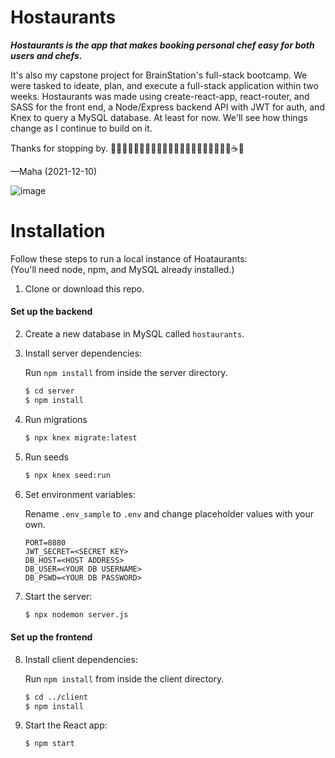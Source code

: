 # Hostaurants
***Hostaurants is the app that makes booking personal chef easy for both users and chefs.***

It's also my capstone project for BrainStation's full-stack bootcamp. We were tasked to ideate, plan, and execute a full-stack application within two weeks. Hostaurants was made using create-react-app, react-router, and SASS for the front end, a Node/Express backend API with JWT for auth, and Knex to query a MySQL database. At least for now. We'll see how things change as I continue to build on it.

Thanks for stopping by. 🍕🍔🍟🍱🍤🍣🦪🍛🍚🍙🍘🥘🍪🍲🍩🎂🍨🍧🍬🍡🍯☕🧉

—Maha (2021-12-10)
 
 
![image](https://user-images.githubusercontent.com/91100108/145144645-6c2e52df-8aba-4ce5-b2d9-81e43b2bf7c7.png)


# Installation

Follow these steps to run a local instance of Hoataurants:  
(You'll need node, npm, and MySQL already installed.)

1. Clone or download this repo.
#### Set up the backend
2. Create a new database in MySQL called `hostaurants`.
3. Install server dependencies:  
   
   Run `npm install` from inside the server directory.
   ```bash    
   $ cd server
   $ npm install
   ```
4. Run migrations
   ```bash
   $ npx knex migrate:latest
   ```
5. Run seeds
   ```bash
   $ npx knex seed:run
   ```
6. Set environment variables:  
   
   Rename `.env_sample` to `.env` and change placeholder values with your own.
   ```shell
   PORT=8080
   JWT_SECRET=<SECRET KEY>
   DB_HOST=<HOST ADDRESS>
   DB_USER=<YOUR DB USERNAME>
   DB_PSWD=<YOUR DB PASSWORD>
   ```
 
7. Start the server:
   ```bash
   $ npx nodemon server.js
   ```
#### Set up the frontend
8. Install client dependencies:  
   
   Run `npm install` from inside the client directory.
   ```bash    
   $ cd ../client
   $ npm install
   ```
9. Start the React app:
    ```bash
    $ npm start
    ```
